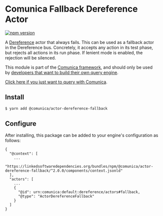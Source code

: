 # Comunica Fallback Dereference Actor

[![npm version](https://badge.fury.io/js/%40comunica%2Factor-dereference-fallback.svg)](https://www.npmjs.com/package/@comunica/actor-dereference-fallback)

A [Dereference](https://github.com/comunica/comunica/tree/master/packages/bus-dereference) actor that always fails.
This can be used as a fallback actor in the Dereference bus.
Concretely, it accepts any action in its test phase, but rejects all actions in its run phase.
If lenient mode is enabled, the rejection will be silenced.

This module is part of the [Comunica framework](https://github.com/comunica/comunica),
and should only be used by [developers that want to build their own query engine](https://comunica.dev/docs/modify/).

[Click here if you just want to query with Comunica](https://comunica.dev/docs/query/).

## Install

```bash
$ yarn add @comunica/actor-dereference-fallback
```

## Configure

After installing, this package can be added to your engine's configuration as follows:
```text
{
  "@context": [
    ...
    "https://linkedsoftwaredependencies.org/bundles/npm/@comunica/actor-dereference-fallback/^2.0.0/components/context.jsonld"  
  ],
  "actors": [
    ...
    {
      "@id": urn:comunica:default:dereference/actors#fallback,
      "@type": "ActorDereferenceFallback"
    }
  ]
}
```
